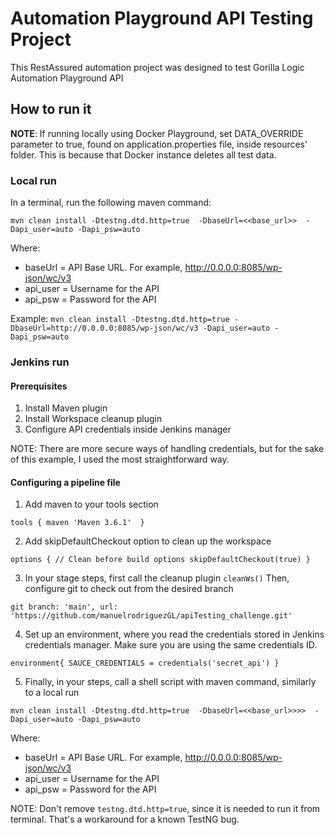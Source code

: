 # Automation Playground API Testing Project

This RestAssured automation project was designed to test Gorilla Logic Automation Playground API

## How to run it

**NOTE**: If running locally using Docker Playground, set DATA_OVERRIDE parameter to true, found on application.properties file, inside resources' folder.
This is because that Docker instance deletes all test data.

### Local run
In a terminal, run the following maven command:

`mvn clean install -Dtestng.dtd.http=true 
    -DbaseUrl=<<base_url>> 
    -Dapi_user=auto -Dapi_psw=auto`
    
Where:
- baseUrl = API Base URL. For example, http://0.0.0.0:8085/wp-json/wc/v3
- api_user = Username for the API
- api_psw = Password for the API

Example:
`mvn clean install -Dtestng.dtd.http=true
-DbaseUrl=http://0.0.0.0:8085/wp-json/wc/v3
-Dapi_user=auto -Dapi_psw=auto`

### Jenkins run

#### Prerequisites
1. Install Maven plugin
2. Install Workspace cleanup plugin
3. Configure API credentials inside Jenkins manager

NOTE: There are more secure ways of handling credentials, but for the sake of this example, I used the most straightforward way.

#### Configuring a pipeline file

1. Add maven to your tools section
 
 `tools {
         maven 'Maven 3.6.1' 
     }`   

2. Add skipDefaultCheckout option to clean up the workspace

 `options {
        // Clean before build options
        skipDefaultCheckout(true)
    }`

3. In your stage steps, first call the cleanup plugin `cleanWs()` Then, configure git to check out from the desired branch

`git branch: 'main',
    url: 'https://github.com/manuelrodriguezGL/apiTesting_challenge.git'`

4. Set up an environment, where you read the credentials stored in Jenkins credentials manager. Make sure you are using the same credentials ID.
 
` environment{
    SAUCE_CREDENTIALS = credentials('secret_api')
} `

5. Finally, in your steps, call a shell script with maven command, similarly to a local run

`mvn clean install -Dtestng.dtd.http=true 
    -DbaseUrl=<<base_url>>>> 
    -Dapi_user=auto -Dapi_psw=auto`
    
Where:
- baseUrl = API Base URL. For example, http://0.0.0.0:8085/wp-json/wc/v3
- api_user = Username for the API
- api_psw = Password for the API

NOTE: Don't remove `testng.dtd.http=true`, since it is needed to run it from terminal. That's a workaround for a known TestNG bug.
